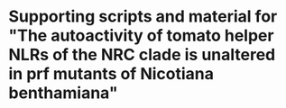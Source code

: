 # Supporting scripts and material for "The autoactivity of tomato helper NLRs of the NRC clade is unaltered in prf mutants of Nicotiana benthamiana"
